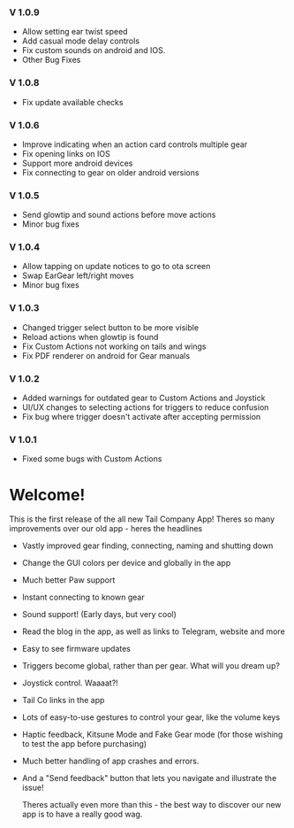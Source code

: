 ### V 1.0.9

- Allow setting ear twist speed
- Add casual mode delay controls
- Fix custom sounds on android and IOS.
- Other Bug Fixes

### V 1.0.8

- Fix update available checks

### V 1.0.6

- Improve indicating when an action card controls multiple gear
- Fix opening links on IOS
- Support more android devices
- Fix connecting to gear on older android versions

### V 1.0.5

- Send glowtip and sound actions before move actions
- Minor bug fixes

### V 1.0.4

- Allow tapping on update notices to go to ota screen
- Swap EarGear left/right moves
- Minor bug fixes

### V 1.0.3

- Changed trigger select button to be more visible
- Reload actions when glowtip is found
- Fix Custom Actions not working on tails and wings
- Fix PDF renderer on android for Gear manuals

### V 1.0.2

- Added warnings for outdated gear to Custom Actions and Joystick
- UI/UX changes to selecting actions for triggers to reduce confusion
- Fix bug where trigger doesn't activate after accepting permission

### V 1.0.1

- Fixed some bugs with Custom Actions

# Welcome!

This is the first release of the all new Tail Company App!
Theres so many improvements over our old app - heres the headlines

- Vastly improved gear finding, connecting, naming and shutting down
- Change the GUI colors per device and globally in the app
- Much better Paw support
- Instant connecting to known gear
- Sound support! (Early days, but very cool)
- Read the blog in the app, as well as links to Telegram, website and more
- Easy to see firmware updates
- Triggers become global, rather than per gear. What will you dream up?
- Joystick control. Waaaat?!
- Tail Co links in the app
- Lots of easy-to-use gestures to control your gear, like the volume keys
- Haptic feedback, Kitsune Mode and Fake Gear mode (for those wishing to test the app before purchasing)
- Much better handling of app crashes and errors.
- And a "Send feedback" button that lets you navigate and illustrate the issue!

  Theres actually even more than this - the best way to discover our new app is to have a really good wag.
